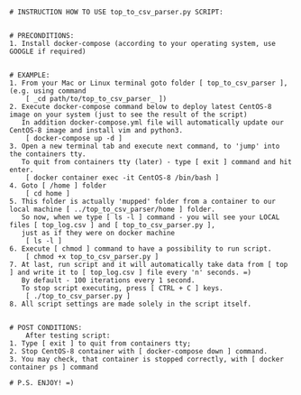 
    # INSTRUCTION HOW TO USE top_to_csv_parser.py SCRIPT:


    # PRECONDITIONS:
    1. Install docker-compose (according to your operating system, use GOOGLE if required)


    # EXAMPLE:
    1. From your Mac or Linux terminal goto folder [ top_to_csv_parser ], (e.g. using command
        [ _cd path/to/top_to_csv_parser_ ])
    2. Execute docker-compose command below to deploy latest CentOS-8 image on your system (just to see the result of the script)
       In addition docker-compose.yml file will automatically update our CentOS-8 image and install vim and python3.
        [ docker-compose up -d ]
    3. Open a new terminal tab and execute next command, to 'jump' into the containers tty.
       To quit from containers tty (later) - type [ exit ] command and hit enter.
        [ docker container exec -it CentOS-8 /bin/bash ]
    4. Goto [ /home ] folder
        [ cd home ]
    5. This folder is actually 'mupped' folder from a container to our local machine [ ../top_to_csv_parser/home ] folder.
       So now, when we type [ ls -l ] command - you will see your LOCAL files [ top_log.csv ] and [ top_to_csv_parser.py ],
       just as if they were on docker machine
        [ ls -l ]
    6. Execute [ chmod ] command to have a possibility to run script.
        [ chmod +x top_to_csv_parser.py ]
    7. At last, run script and it will automatically take data from [ top ] and write it to [ top_log.csv ] file every 'n' seconds. =)
       By default - 100 iterations every 1 second.
       To stop script executing, press [ CTRL + C ] keys.
        [ ./top_to_csv_parser.py ]
    8. All script settings are made solely in the script itself.


    # POST CONDITIONS:
        After testing script:
    1. Type [ exit ] to quit from containers tty;
    2. Stop CentOS-8 container with [ docker-compose down ] command.
    3. You may check, that container is stopped correctly, with [ docker container ps ] command

    # P.S. ENJOY! =)
